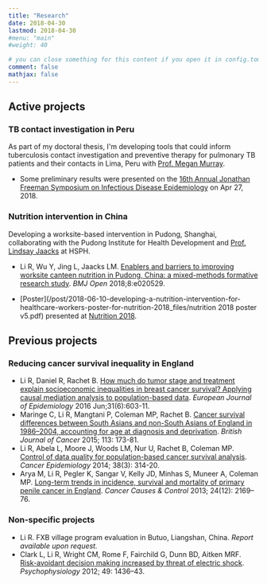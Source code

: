 ```yaml
---
title: "Research"
date: 2018-04-30
lastmod: 2018-04-30
#menu: "main"
#weight: 40

# you can close something for this content if you open it in config.toml.
comment: false
mathjax: false
---
```


## Active projects

### TB contact investigation in Peru

As part of my doctoral thesis, I'm developing tools that could inform tuberculosis contact investigation and preventive therapy for pulmonary TB patients and their contacts in Lima, Peru with [Prof. Megan Murray](http://ghsm.hms.harvard.edu/person/faculty/megan-murray).

- Some preliminary results were presented on the [16th Annual Jonathan Freeman Symposium on Infectious Disease Epidemiology](https://www.hsph.harvard.edu/idepi/httpccdd-hsph-harvard-edueventsid-epi-spring-seminar-series-starts-in-feb/) on Apr 27, 2018. 


### Nutrition intervention in China

Developing a worksite-based intervention in Pudong, Shanghai, collaborating with the Pudong Institute for Health Development and [Prof. Lindsay Jaacks](http://lindsayjaacks.com/) at HSPH.

- Li R, Wu Y, Jing L, Jaacks LM. [Enablers and barriers to improving worksite canteen nutrition in Pudong, China: a mixed-methods formative research study](http://bmjopen.bmj.com/content/8/4/e020529). *BMJ Open* 2018;8:e020529.

- [Poster](/post/2018-06-10-developing-a-nutrition-intervention-for-healthcare-workers-poster-for-nutrition-2018_files/nutrition 2018 poster v5.pdf) presented at [Nutrition 2018](https://meeting.nutrition.org/). 

## Previous projects

### Reducing cancer survival inequality in England

- Li R, Daniel R, Rachet B. [How much do tumor stage and treatment explain socioeconomic inequalities in breast cancer survival? Applying causal mediation analysis to population-based data](https://www.ncbi.nlm.nih.gov/pmc/articles/PMC4956701/). *European Journal of Epidemiology* 2016 Jun;31(6):603-11. 
- Maringe C, Li R, Mangtani P, Coleman MP, Rachet B. [Cancer survival differences between South Asians and non-South Asians of England in 1986–2004, accounting for age at diagnosis and deprivation](https://www.ncbi.nlm.nih.gov/pmc/articles/PMC4647525/). *British Journal of Cancer* 2015; 113: 173-81.
- Li R, Abela L, Moore J, Woods LM, Nur U, Rachet B, Coleman MP. [Control of data quality for population-based cancer survival analysis](https://www.ncbi.nlm.nih.gov/pubmed/24685409). *Cancer Epidemiology* 2014; 38(3): 314-20.
- Arya M, Li R, Pegler K, Sangar V, Kelly JD, Minhas S, Muneer A, Coleman MP. [Long-term trends in incidence, survival and mortality of primary penile cancer in England](https://www.ncbi.nlm.nih.gov/pubmed/24101363). *Cancer Causes & Control* 2013; 24(12): 2169–76.


### Non-specific projects

- Li R. FXB village program evaluation in Butuo, Liangshan, China. *Report available upon request.*
- Clark L, Li R, Wright CM, Rome F, Fairchild G, Dunn BD, Aitken MRF. [Risk-avoidant decision making increased by threat of electric shock](https://www.ncbi.nlm.nih.gov/pubmed/22913418). *Psychophysiology* 2012; 49: 1436–43.



